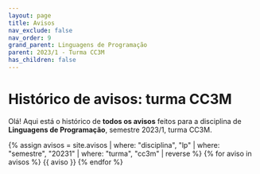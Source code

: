 ```yaml
---
layout: page
title: Avisos
nav_exclude: false
nav_order: 9
grand_parent: Linguagens de Programação
parent: 2023/1 - Turma CC3M
has_children: false
---
```


# Histórico de avisos: turma CC3M

Olá! Aqui está o histórico de **todos os avisos** feitos para a
disciplina de **Linguagens de Programação**, semestre 2023/1, turma CC3M.

{% assign avisos = site.avisos
     | where: "disciplina", "lp"
     | where: "semestre", "20231" 
     | where: "turma", "cc3m"
     | reverse  %}
{% for aviso in avisos %}
{{ aviso }}
{% endfor %}
